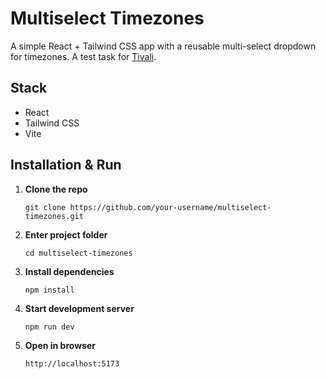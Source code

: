 # Multiselect Timezones

A simple React + Tailwind CSS app with a reusable multi-select dropdown for timezones.
A test task for [Tivali](https://tivaliclub.com/).

## Stack

- React
- Tailwind CSS
- Vite

## Installation & Run

1. **Clone the repo**
   ```
   git clone https://github.com/your-username/multiselect-timezones.git
   ```
2. **Enter project folder**
   ```
   cd multiselect-timezones
   ```
3. **Install dependencies**
   ```
   npm install
   ```
4. **Start development server**
   ```
   npm run dev
   ```
5. **Open in browser**
   ```
   http://localhost:5173
   ```
